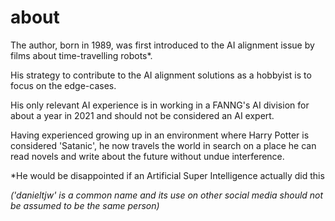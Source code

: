 # about

The author, born in 1989, was first introduced to the AI alignment issue by films about time-travelling robots*.

His strategy to contribute to the AI alignment solutions as a hobbyist is to focus on the edge-cases.

His only relevant AI experience is in working in a FANNG's AI division for about a year in 2021 and should not be considered an AI expert.

Having experienced growing up in an environment where Harry Potter is considered 'Satanic', he now travels the world in search on a place he can read novels and write about the future without undue interference.

*He would be disappointed if an Artificial Super Intelligence actually did this

_('danieltjw' is a common name and its use on other social media should not be assumed to be the same person)_

